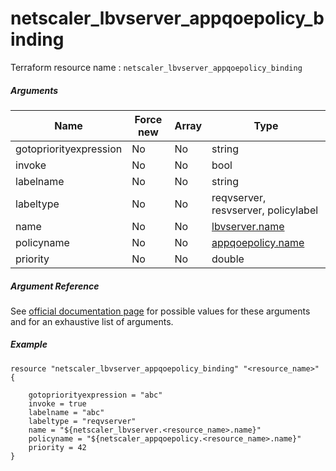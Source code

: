 # netscaler_lbvserver_appqoepolicy_binding

Terraform resource name : ```netscaler_lbvserver_appqoepolicy_binding```

##### Arguments

| Name | Force new | Array | Type |
|----|----|----|----|
|gotopriorityexpression|No|No|string|
|invoke|No|No|bool|
|labelname|No|No|string|
|labeltype|No|No|reqvserver, resvserver, policylabel|
|name|No|No|[lbvserver.name](/doc/resources/lbvserver.md)|
|policyname|No|No|[appqoepolicy.name](/doc/resources/appqoepolicy.md)|
|priority|No|No|double|


##### Argument Reference

See [official documentation page](https://developer-docs.citrix.com/projects/netscaler-nitro-api/en/11.0/configuration/load-balancing/lbvserver_appqoepolicy_binding/lbvserver_appqoepolicy_binding/) for possible values for these arguments and for an exhaustive list of arguments.

##### Example

```
resource "netscaler_lbvserver_appqoepolicy_binding" "<resource_name>" {

    gotopriorityexpression = "abc"
    invoke = true
    labelname = "abc"
    labeltype = "reqvserver"
    name = "${netscaler_lbvserver.<resource_name>.name}"
    policyname = "${netscaler_appqoepolicy.<resource_name>.name}"
    priority = 42
}
```

